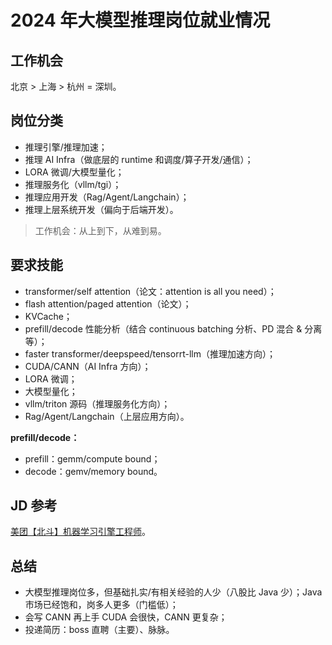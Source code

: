 # 2024 年大模型推理岗位就业情况

## 工作机会

北京 > 上海 > 杭州 = 深圳。

## 岗位分类

- 推理引擎/推理加速；
- 推理 AI Infra（做底层的 runtime 和调度/算子开发/通信）；
- LORA 微调/大模型量化；
- 推理服务化（vllm/tgi）；
- 推理应用开发（Rag/Agent/Langchain）；
- 推理上层系统开发（偏向于后端开发）。

> 工作机会：从上到下，从难到易。

## 要求技能

- transformer/self attention（论文：attention is all you need）；
- flash attention/paged attention（论文）；
- KVCache；
- prefill/decode 性能分析（结合 continuous batching 分析、PD 混合 & 分离等）；
- faster transformer/deepspeed/tensorrt-llm（推理加速方向）；
- CUDA/CANN（AI Infra 方向）；
- LORA 微调；
- 大模型量化；
- vllm/triton 源码（推理服务化方向）；
- Rag/Agent/Langchain（上层应用方向）。

**prefill/decode：**

- prefill：gemm/compute bound；
- decode：gemv/memory bound。

## JD 参考

[<u>美团【北斗】机器学习引擎工程师</u>](https://zhaopin.meituan.com/web/position/detail?jobUnionId=2519006071&staffSsoId=5606686&highlightType=campus)。

## 总结

- 大模型推理岗位多，但基础扎实/有相关经验的人少（八股比 Java 少）；Java 市场已经饱和，岗多人更多（门槛低）；
- 会写 CANN 再上手 CUDA 会很快，CANN 更复杂；
- 投递简历：boss 直聘（主要）、脉脉。
